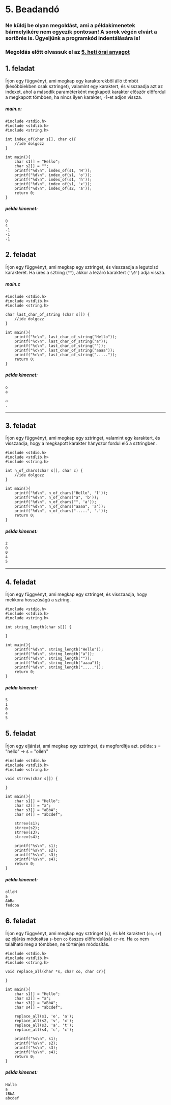 # 5. Beadandó

### Ne küldj be olyan megoldást, ami a példakimenetek bármelyikére nem egyezik pontosan! A sorok végén elvárt a sortörés is. Ügyeljünk a programkód indentálására is!

### Megoldás előtt olvassuk el az [5. heti órai anyagot](https://github.com/VGeorgee/Prog1/tree/master/orai-anyag/5.%20het) 

## 1. feladat
Írjon egy függvényt, ami megkap egy karakterekből álló tömböt (későbbiekben csak sztringet), valamint egy karaktert, és visszaadja azt az indexet, ahol
a második paraméterként megkapott karakter először előfordul a megkapott tömbben, ha nincs ilyen karakter, -1-et adjon vissza.


##### main.c:
```
#include <stdio.h>
#include <stdlib.h>
#include <string.h>

int index_of(char s[], char c){
    //ide dolgozz
}

int main(){
    char s1[] = "Hello";
    char s2[] = "";
    printf("%d\n", index_of(s1, 'H'));
    printf("%d\n", index_of(s1, 'o'));
    printf("%d\n", index_of(s1, 'h'));
    printf("%d\n", index_of(s1, 'x'));
    printf("%d\n", index_of(s2, 'a'));
    return 0;
}
```

##### példa kimenet:
```
0
4
-1
-1
-1
```

## 2. feladat 


Írjon egy függvényt, ami megkap egy sztringet, és visszaadja a legutolsó karakterét.
Ha üres a sztring (`""`), akkor a lezáró karaktert (`'\0'`) adja vissza.

##### main.c
```
#include <stdio.h>
#include <stdlib.h>
#include <string.h>

char last_char_of_string (char s[]) {
    //ide dolgozz
}

int main(){
    printf("%c\n", last_char_of_string("Hello"));
    printf("%c\n", last_char_of_string("a"));
    printf("%c\n", last_char_of_string(""));
    printf("%c\n", last_char_of_string("aaaa"));
    printf("%c\n", last_char_of_string("....."));
    return 0;
}
```

##### példa kimenet:
```
o
a

a
.
```

---

## 3. feladat
Írjon egy függvényt, ami megkap egy sztringet, valamint egy karaktert, és visszaadja,
hogy a megkapott karakter hányszor fordul elő a sztringben.

```
#include <stdio.h>
#include <stdlib.h>
#include <string.h>

int n_of_chars(char s[], char c) {
    //ide dolgozz
}

int main(){
    printf("%d\n", n_of_chars("Hello", 'l'));
    printf("%d\n", n_of_chars("a", 'b'));
    printf("%d\n", n_of_chars("", 'a'));
    printf("%d\n", n_of_chars("aaaa", 'a'));
    printf("%d\n", n_of_chars(".....", '.'));
    return 0;
}
```

##### példa kimenet:
```
2
0
0
4
5
```

---


## 4. feladat
Írjon egy függvényt, ami megkap egy sztringet, 
és visszaadja, hogy mekkora hosszúságú a sztring.

    
    
```
#include <stdio.h>
#include <stdlib.h>
#include <string.h>

int string_length(char s[]) {

}

int main(){
    printf("%d\n", string_length("Hello"));
    printf("%d\n", string_length("a"));
    printf("%d\n", string_length(""));
    printf("%d\n", string_length("aaaa"));
    printf("%d\n", string_length("....."));
    return 0;
}
```

##### példa kimenet:
```
5
1
0
4
5
```

## 5. feladat
Írjon egy eljárást, ami megkap egy sztringet, és megfordítja azt.
példa:
    s = "hello" ->  s = "olleh"

```
#include <stdio.h>
#include <stdlib.h>
#include <string.h>

void strrev(char s[]) {

}

int main(){
    char s1[] = "Hello";
    char s2[] = "a";
    char s3[] = "aBbA";
    char s4[] = "abcdef";
    
    strrev(s1);
    strrev(s2);
    strrev(s3);
    strrev(s4);    

    printf("%s\n", s1);
    printf("%s\n", s2);
    printf("%s\n", s3);
    printf("%s\n", s4);
    return 0;
}
```

##### példa kimenet:
```
olleH
a
AbBa
fedcba
```

## 6. feladat
Írjon egy függvényt, ami megkap egy sztringet (`s`), és két karaktert (`co`, `cr`)
az eljárás módosítsa `s`-ben `co` összes előfordulását `cr`-re. Ha `co` nem található meg a tömbben, ne történjen módosítás.


```
#include <stdio.h>
#include <stdlib.h>
#include <string.h>

void replace_all(char *s, char co, char cr){

}

int main(){
    char s1[] = "Hello";
    char s2[] = "a";
    char s3[] = "aBbA";
    char s4[] = "abcdef";
    
    replace_all(s1, 'e', 'a');
    replace_all(s2, 'v', 'x');
    replace_all(s3, 'a', 't');
    replace_all(s4, 'c', 'c');    

    printf("%s\n", s1);
    printf("%s\n", s2);
    printf("%s\n", s3);
    printf("%s\n", s4);
    return 0;
}
```

##### példa kimenet:
```
Hallo
a
tBbA
abcdef
```